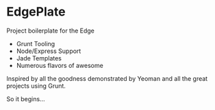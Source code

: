 # EdgePlate

Project boilerplate for the Edge

- Grunt Tooling
- Node/Express Support
- Jade Templates
- Numerous flavors of awesome

Inspired by all the goodness demonstrated by Yeoman and all the great projects using Grunt.

So it begins...
